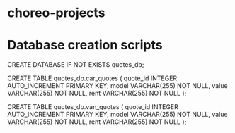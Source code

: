 # choreo-projects

# Database creation scripts
CREATE DATABASE IF NOT EXISTS quotes_db;

CREATE TABLE quotes_db.car_quotes (
	quote_id INTEGER AUTO_INCREMENT PRIMARY KEY,
	model  VARCHAR(255) NOT NULL,
	value  VARCHAR(255) NOT NULL,
	rent   VARCHAR(255) NOT NULL
);

CREATE TABLE quotes_db.van_quotes (
	quote_id INTEGER AUTO_INCREMENT PRIMARY KEY,
	model  VARCHAR(255) NOT NULL,
	value  VARCHAR(255) NOT NULL,
	rent   VARCHAR(255) NOT NULL
);